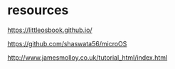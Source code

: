 # resources

https://littleosbook.github.io/

https://github.com/shaswata56/microOS

http://www.jamesmolloy.co.uk/tutorial_html/index.html


